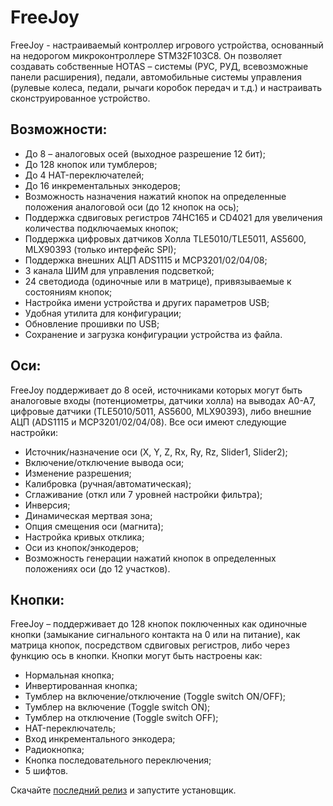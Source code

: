 # FreeJoy

FreeJoy - настраиваемый контроллер игрового устройства, основанный на недорогом микроконтроллере STM32F103C8. Он позволяет создавать собственные HOTAS – системы (РУС, РУД, всевозможные панели расширения), педали, автомобильные системы управления (рулевые колеса, педали, рычаги коробок передач и т.д.) и настраивать сконструированное устройство.

## Возможности:

* До 8 – аналоговых осей  (выходное разрешение 12 бит);
* До 128 кнопок или тумблеров;
* До 4 HAT-переключателей;
* До 16 инкрементальных энкодеров;
* Возможность назначения нажатий кнопок на определенные положения аналоговой оси (до 12 кнопок на ось);
* Поддержка сдвиговых регистров 74HC165 и CD4021 для увеличения количества подключаемых кнопок;
* Поддержка цифровых датчиков Холла TLE5010/TLE5011,  AS5600, MLX90393 (только интерфейс SPI);
* Поддержка внешних АЦП ADS1115 и MCP3201/02/04/08;
* 3 канала ШИМ для управления подсветкой;
* 24 светодиода (одиночные или в матрице), привязываемые к состояниям кнопок;
* Настройка имени устройства и других параметров USB;
* Удобная утилита для конфигурации;
* Обновление прошивки по USB;
* Сохранение и загрузка конфигурации устройства из файла.

## Оси:

FreeJoy поддерживает до 8 осей, источниками которых могут быть аналоговые входы (потенциометры, датчики холла) на выводах A0-A7, цифровые датчики (TLE5010/5011, AS5600, MLX90393), либо внешние АЦП (ADS1115 и MCP3201/02/04/08). Все оси имеют следующие настройки:

* Источник/назначение оси (X, Y, Z, Rx, Ry, Rz, Slider1, Slider2);
* Включение/отключение вывода оси;
* Изменение разрешения;
* Калибровка (ручная/автоматическая);
* Сглаживание (откл или 7 уровней настройки фильтра);
* Инверсия;
* Динамическая мертвая зона;
* Опция смещения оси (магнита);
* Настройка кривых отклика;
* Оси из кнопок/энкодеров;
* Возможность генерации нажатий кнопок в определенных положениях оси (до 12 участков).



## Кнопки:

FreeJoy – поддерживает до 128 кнопок поключенных как одиночные кнопки (замыкание сигнального контакта на 0 или на питание), как матрица кнопок, посредством сдвиговых регистров, либо через функцию ось в кнопки. Кнопки могут быть настроены как:

* Нормальная кнопка;
* Инвертированная кнопка;
* Тумблер на включение/отключение (Toggle switch ON/OFF);
* Тумблер на включение (Toggle switch ON);
* Тумблер на отключение (Toggle switch OFF);
* HAT-переключатель;
* Вход инкрементального энкодера;
* Радиокнопка;
* Кнопка последовательного переключения;
* 5 шифтов.


Скачайте [последний релиз](https://github.com/FreeJoy-Team/FreeJoy/releases) и запустите установщик.